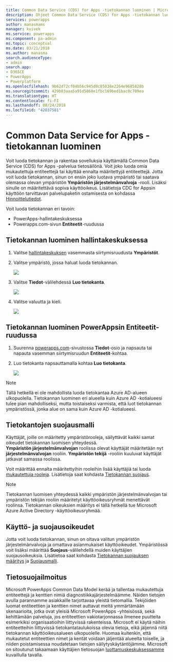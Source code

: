 ```yaml
---
title: Common Data Service (CDS) for Apps -tietokannan luominen | Microsoft Docs
description: Ohjeet Common Data Service (CDS) for Apps -tietokannan luomiseen.
services: powerapps
author: manasmams
manager: kvivek
ms.service: powerapps
ms.component: pa-admin
ms.topic: conceptual
ms.date: 03/21/2018
ms.author: manasma
search.audienceType:
- admin
search.app:
- D365CE
- PowerApps
- Powerplatform
ms.openlocfilehash: 9b62d72cf04b56c945d0c85038e2264e9685828b
ms.sourcegitcommit: 429b83aaa5a91d5868e1fbc169bed1bac0c709ea
ms.translationtype: HT
ms.contentlocale: fi-FI
ms.lasthandoff: 08/24/2018
ms.locfileid: "42837581"
---
```

# <a name="create-a-common-data-service-for-apps-database"></a>Common Data Service for Apps -tietokannan luominen
Voit luoda tietokannan ja rakentaa sovelluksia käyttämällä Common Data Service (CDS) for Apps -palvelua tietosäilönä. Voit joko luoda omia mukautettuja entiteettejä tai käyttää ennalta määritettyjä entiteettejä. Jotta voit luoda tietokannan, sinun on ensin joko luotava ympäristö tai saatava olemassa olevan ympäristön **Ympäristön järjestelmänvalvoja** -rooli. Lisäksi sinulle on määritettävä sopiva käyttöoikeus. Lisätietoja CDC for Appsin käyttöön tarvittavan palvelupaketin ostamisesta on kohdassa [Hinnoittelutiedot](pricing-billing-skus.md).

Voit luoda tietokannan eri tavoin:

* PowerApps-hallintakeskuksessa
* Powerapps.com-sivun **Entiteetit**-ruudussa

## <a name="create-a-database-in-the-admin-center"></a>Tietokannan luominen hallintakeskuksessa
1. Valitse [hallintakeskuksen](https://admin.powerapps.com) vasemmasta siirtymisruudusta **Ympäristöt**.
    
2. Valitse ympäristö, jossa haluat luoda tietokannan.
    
    ![](./media/create-database/environment-list-new.png)

3. Valitse **Tiedot**-välilehdessä **Luo tietokanta**. 
    
    ![](./media/create-database/Create-DB-From-Details.png)

4. Valitse valuutta ja kieli. 
    
    ![](./media/create-database/DB-Choose-options.png)



## <a name="create-a-database-in-the-entities-pane-of-powerapps"></a>Tietokannan luominen PowerAppsin Entiteetit-ruudussa
1. Suurenna [powerapps.com](https://web.powerapps.com/?utm_source=padocs&utm_medium=linkinadoc&utm_campaign=referralsfromdoc)-sivustossa **Tiedot**-osio ja napsauta tai napauta vasemman siirtymisruudun **Entiteetit**-kohtaa.

2. Luo tietokanta napsauttamalla kohtaa **Luo tietokanta**.

    ![](./media/create-database/Create-DB-From-Entities.png)

> [!NOTE]
> Tällä hetkellä ei ole mahdollista luoda tietokantaa Azure AD-alueen ulkopuolella. Tietokannan luominen eri alueella kuin Azure AD -kotialueesi tulee pian mahdolliseksi, mutta toistaiseksi varmista, että luot tietokannan ympäristössä, jonka alue on sama kuin Azure AD -kotialueesi.

## <a name="security-model-for-the-databases"></a>Tietokantojen suojausmalli
Käyttäjät, joille on määritetty ympäristörooleja, säilyttävät kaikki samat oikeudet tietokannan luomisen yhteydessä.  
    **Ympäristön järjestelmänvalvojan** roolissa olevat käyttäjät määritetään nyt **järjestelmänvalvojan** rooliin. **Ympäristön tekijä** -rooliin kuuluvat käyttäjät jatkavat samassa roolissa.

Voit määrittää ennalta määritettyihin rooleihin lisää käyttäjiä tai luoda [mukautettuja rooleja][1]. Lisätietoja saat kohdasta [Tietokannan suojaus](database-security.md).

> [!NOTE]
> Tietokannan luomisen yhteydessä kaikki ympäristön järjestelmänvalvojan tai ympäristön tekijän rooliin määritetyt käyttöoikeusryhmät menettävät roolinsa. Tietokannan oikeuksien määritys ei tällä hetkellä tue Microsoft Azure Active Directory -käyttöoikeusryhmää.


## <a name="license-and-security-permissions"></a>Käyttö- ja suojausoikeudet
Jotta voit luoda tietokannan, sinun on oltava valitun ympäristön järjestelmänvalvoja ja omattava asianmukaiset käyttöoikeudet. Ympäristössä voit lisäksi määrittää **Suojaus**-välilehdellä muiden käyttäjien suojausoikeuksia. Lisätietoa saat kohdasta [Tietokannan suojauksen määritys](database-security.md) ja [Suojausmalli](https://docs.microsoft.c../maker/common-data-service/entity-reference/security-model).

## <a name="privacy-notice"></a>Tietosuojailmoitus
Microsoft PowerApps Common Data Model kerää ja tallentaa mukautettuja entiteettejä ja kenttien nimiä diagnostiikkajärjestelmäämme.  Näiden tietojen avulla parannamme asiakkaille tarjottavaa yleistä tietomallia. Tekijöiden luomat entiteettien ja kenttien nimet auttavat meitä ymmärtämään skenaarioita, jotka ovat yleisiä Microsoft PowerApps -yhteisössä, sekä kehittämään palveluja, jos entiteettien vakiotarjonnassa ilmenee puutteita esimerkiksi organisaatioihin liittyvissä rakenteissa. Microsoft ei käytä näihin entiteetteihin liittyvissä tietokantataulukoissa olevia tietoja, eikä jäljennä niitä tietokannan käyttöoikeusalueen ulkopuolelle. Huomaa kuitenkin, että mukautetut entiteettien nimet ja kentät voidaan jäljentää alueelta toiselle, ja niiden poistamisessa noudatetaan tietojen säilytyskäytäntöjämme. Microsoft on sitoutunut takaamaan käyttäjien tietosuojan [luottamuskeskuksessamme](https://www.microsoft.com/trustcenter/Privacy/default.aspx) kuvaillulla tavalla.


<!--Reference links in article-->
[1]: https://technet.microsoft.com/library/dn531130.aspx
